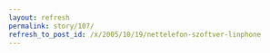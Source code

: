 ```yaml
---
layout: refresh
permalink: story/107/
refresh_to_post_id: /x/2005/10/19/nettelefon-szoftver-linphone
---
```

